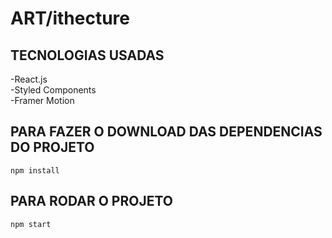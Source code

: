 # ART/ithecture

## TECNOLOGIAS USADAS
-React.js <br>
-Styled Components <br>
-Framer Motion <br>

## PARA FAZER O DOWNLOAD DAS DEPENDENCIAS DO PROJETO

```npm install```

## PARA RODAR O PROJETO

```npm start```
